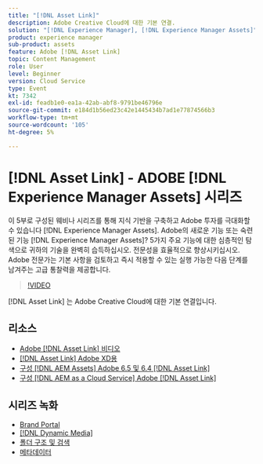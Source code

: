 ```yaml
---
title: "[!DNL Asset Link]"
description: Adobe Creative Cloud에 대한 기본 연결.
solution: "[!DNL Experience Manager], [!DNL Experience Manager Assets]"
product: experience manager
sub-product: assets
feature: Adobe [!DNL Asset Link]
topic: Content Management
role: User
level: Beginner
version: Cloud Service
type: Event
kt: 7342
exl-id: feadb1e0-ea1a-42ab-abf8-9791be46796e
source-git-commit: e184d1b56ed23c42e1445434b7ad1e77874566b3
workflow-type: tm+mt
source-wordcount: '105'
ht-degree: 5%

---
```


# [!DNL Asset Link] - ADOBE [!DNL Experience Manager Assets] 시리즈

이 5부로 구성된 웨비나 시리즈를 통해 지식 기반을 구축하고 Adobe 투자를 극대화할 수 있습니다 [!DNL Experience Manager Assets]. Adobe의 새로운 기능 또는 숙련된 기능 [!DNL Experience Manager Assets]? 5가지 주요 기능에 대한 심층적인 탐색으로 귀하의 기술을 완벽히 습득하십시오. 전문성을 효율적으로 향상시키십시오. Adobe 전문가는 기본 사항을 검토하고 즉시 적용할 수 있는 실행 가능한 다음 단계를 남겨주는 고급 통찰력을 제공합니다.

>[!VIDEO](https://video.tv.adobe.com/v/332127/?quality=12&learn=on&hidetitle=true)

[!DNL Asset Link] 는 Adobe Creative Cloud에 대한 기본 연결입니다.

## 리소스

* [Adobe [!DNL Asset Link] 비디오](https://experienceleague.adobe.com/en/docs/experience-manager-learn/assets/adobe-asset-link/launch-adobe-asset-link)
* [[!DNL Asset Link] Adobe XD용](https://helpx.adobe.com/enterprise/using/adobe-asset-link-for-xd.html)
* [구성 [!DNL AEM Assets] Adobe 6.5 및 6.4 [!DNL Asset Link]](https://helpx.adobe.com/enterprise/using/configure-aem-assets-6-for-asset-link.html)
* [구성 [!DNL AEM as a Cloud Service] Adobe [!DNL Asset Link]](https://helpx.adobe.com/kr/enterprise/using/configure-aem-assets-for-asset-link.html)

## 시리즈 녹화

* [Brand Portal](brand-portal.md)
* [[!DNL Dynamic Media]](dynamic-media.md)
* [폴더 구조 및 검색](folder-structure-search.md)
* [메타데이터](metadata.md)
